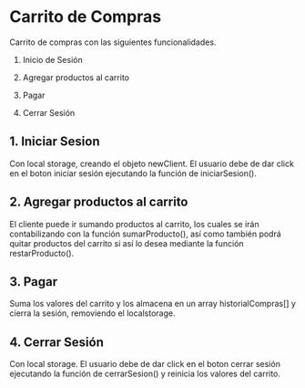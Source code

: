 # Carrito de Compras

Carrito de compras con las siguientes funcionalidades.

1. Inicio de Sesión
    
2. Agregar productos al carrito

3. Pagar

4. Cerrar Sesión


## 1. Iniciar Sesion
Con local storage, creando el objeto newClient. El usuario debe de dar click en el boton iniciar sesión ejecutando la función de iniciarSesion().

## 2. Agregar productos al carrito
El cliente puede ir sumando productos al carrito, los cuales se irán contabilizando con la función sumarProducto(), así como también podrá quitar productos del carrito si así lo desea mediante la función restarProducto().

## 3. Pagar
Suma los valores del carrito y los almacena en un array historialCompras[] y cierra la sesión, removiendo el localstorage.

## 4. Cerrar Sesión
Con local storage. El usuario debe de dar click en el boton cerrar sesión ejecutando la función de cerrarSesion() y reinicia los valores del carrito.
